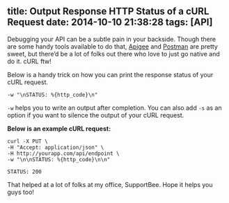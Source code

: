 title: Output Response HTTP Status of a cURL Request
date: 2014-10-10 21:38:28
tags: [API]
---

Debugging your API can be a subtle pain in your backside. Though there are some handy tools available to do that, [Apigee](http://apigee.com) and [Postman](http://www.getpostman.com/) are pretty sweet, but there’d be a lot of folks out there who love to just go native and do it. cURL ftw! 

Below is a handy trick on how you can print the response status of your cURL request.

```
-w "\nSTATUS: %{http_code}\n"
```

`-w` helps you to write an output after completion.
You can also add `-s` as an option if you want to silence the output of your cURL request. 

**Below is an example cURL request:**

```
curl -X PUT \
-H "Accept: application/json" \
-H http://yourapp.com/api/endpoint \
-w "\n\nSTATUS: %{http_code}\n\n"

STATUS: 200
```

That helped at a lot of folks at my office, SupportBee. Hope it helps you guys too!
